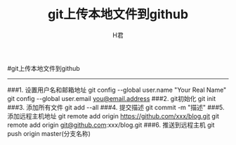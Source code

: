 ﻿---
layout: detail_tmp
title: git上传本地文件到github
intro: git上传本地文件到github
categories: github
keyword: git上传本地文件到github
author: H君
show_type: image
show_intro: /res/img/page/test/open-source.png
tags: [github]
---


#git上传本地文件到github

--- 

###1.   设置用户名和邮箱地址
    git config --global user.name "Your Real Name"
    git config --global user.email you@email.address
###2.   git初始化
    git init
###3.   添加所有文件
    git add --all
###4.   提交描述
    git commit -m "描述"
###5.   添加远程主机地址
    git remote add origin https://github.com/xxx/blog.git
    git remote add origin git@github.com:xxx/blog.git
###6.   推送到远程主机
    git push origin master(分支名称)
    
